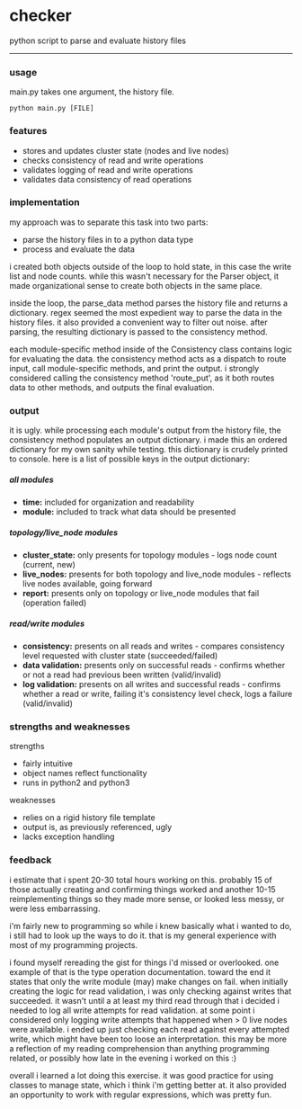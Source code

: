 # checker

python script to parse and evaluate history files

---
### usage

main.py takes one argument, the history file.

`python main.py [FILE]`

### features

- stores and updates cluster state (nodes and live nodes)
- checks consistency of read and write operations
- validates logging of read and write operations
- validates data consistency of read operations

### implementation

my approach was to separate this task into two parts:

- parse the history files in to a python data type
- process and evaluate the data

i created both objects outside of the loop to hold state, in this case the write list and node counts. while this wasn't necessary for the Parser object, it made organizational sense to create both objects in the same place.

inside the loop, the parse_data method parses the history file and returns a dictionary. regex seemed the most expedient way to parse the data in the history files. it also provided a convenient way to filter out noise. after parsing, the resulting dictionary is passed to the consistency method.

each module-specific method inside of the Consistency class contains logic for evaluating the data. the consistency method acts as a dispatch to route input, call module-specific methods, and print the output. i strongly considered calling the consistency method 'route_put', as it both routes data to other methods, and outputs the final evaluation.

### output

it is ugly. while processing each module's output from the history file, the consistency method populates an output dictionary. i made this an ordered dictionary for my own sanity while testing. this dictionary is crudely printed to console. here is a list of possible keys in the output dictionary:

##### all modules
- <b>time:</b> included for organization and readability
- <b>module:</b> included to track what data should be presented

##### topology/live_node modules
- <b>cluster_state:</b> only presents for topology modules - logs node count (current, new)
- <b>live_nodes:</b> presents for both topology and live_node modules - reflects live nodes available, going forward
- <b>report:</b> presents only on topology or live_node modules that fail (operation failed)

##### read/write modules
- <b>consistency:</b> presents on all reads and writes - compares consistency level requested with cluster state (succeeded/failed)
- <b>data validation:</b> presents only on successful reads - confirms whether or not a read had previous been written (valid/invalid)
- <b>log validation:</b> presents on all writes and successful reads - confirms whether a read or write, failing it's consistency level check, logs a failure (valid/invalid)


### strengths and weaknesses

strengths

- fairly intuitive
- object names reflect functionality
- runs in python2 and python3

weaknesses

- relies on a rigid history file template
- output is, as previously referenced, ugly
- lacks exception handling

### feedback

i estimate that i spent 20-30 total hours working on this. probably 15 of those actually creating and confirming things worked and another 10-15 reimplementing things so they made more sense, or looked less messy, or were less embarrassing.

i'm fairly new to programming so while i knew basically what i wanted to do, i still had to look up the ways to do it. that is my general experience with most of my programming projects.

i found myself rereading the gist for things i'd missed or overlooked. one example of that is the type operation documentation. toward the end it states that only the write module (may) make changes on fail. when initially creating the logic for read validation, i was only checking against writes that succeeded. it wasn't until a at least my third read through that i decided i needed to log all write attempts for read validation. at some point i considered only logging write attempts that happened when > 0 live nodes were available. i ended up just checking each read against every attempted write, which might have been too loose an interpretation. this may be more a reflection of my reading comprehension than anything programming related, or possibly how late in the evening i worked on this :)

overall i learned a lot doing this exercise. it was good practice for using classes to manage state, which i think i'm getting better at. it also provided an opportunity to work with regular expressions, which was pretty fun.

